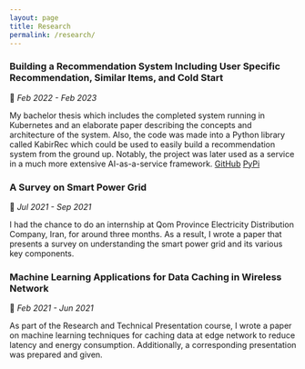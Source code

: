```yaml
---
layout: page
title: Research
permalink: /research/
---
```


### Building a Recommendation System Including User Specific Recommendation, Similar Items, and Cold Start 
📆 *Feb 2022 - Feb 2023*   
    
My bachelor thesis which includes the completed system running in Kubernetes and an elaborate paper describing the concepts and architecture of the system. Also, the code was made into a Python library called KabirRec which could be used to easily build a recommendation system from the ground up. Notably, the project was later used as a service in a much more extensive AI-as-a-service framework. 
[GitHub](https://github.com/smohammadhejazi/recommendation-as-a-service)
[PyPi](https://pypi.org/project/kabirrec/)

### A Survey on Smart Power Grid
📆 *Jul 2021 - Sep 2021*  
  
I had the chance to do an internship at Qom Province Electricity Distribution Company, Iran, for around three months. As a result, I wrote a paper that presents a survey on understanding the smart power grid and its various key components.

### Machine Learning Applications for Data Caching in Wireless Network
📆 *Feb 2021 - Jun 2021*  
  
As part of the Research and Technical Presentation course, I wrote a paper on machine learning techniques for caching data at edge network to reduce latency and energy consumption. Additionally, a corresponding presentation was prepared and given.